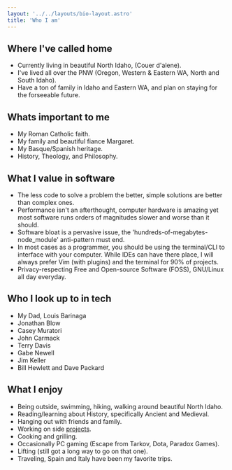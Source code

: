 ```yaml
---
layout: '../../layouts/bio-layout.astro'
title: 'Who I am'
---
```


## Where I've called home
- Currently living in beautiful North Idaho, (Couer d'alene).
- I've lived all over the PNW (Oregon, Western & Eastern WA, North and South Idaho).
- Have a ton of family in Idaho and Eastern WA, and plan on staying for the forseeable future.

<!-- <div style="display: flex;"> -->
<!-- <img src="/images/pend-oreille.jpg" style="max-width: 400px;"/> -->
<!-- <img src="/images/pacific-northwest-map.jpg" style="max-width: 400px;"/> -->
<!-- </div> -->

## Whats important to me
- My Roman Catholic faith.
- My family and beautiful fiance Margaret.
- My Basque/Spanish heritage.
- History, Theology, and Philosophy.

## What I value in software
- The less code to solve a problem the better, simple solutions are better than complex ones.
- Performance isn't an afterthought, computer hardware is amazing yet most software runs
orders of magnitudes slower and worse than it should.
- Software bloat is a pervasive issue, the 'hundreds-of-megabytes-node_module'
  anti-pattern must end.
- In most cases as a programmer, you should be using the terminal/CLI to
  interface with your computer. While IDEs can have there place, I will always
  prefer Vim (with plugins) and the terminal for 90% of projects.
- Privacy-respecting Free and Open-source Software (FOSS), GNU/Linux all day everyday.

## Who I look up to in tech
- My Dad, Louis Barinaga
- Jonathan Blow
- Casey Muratori
- John Carmack
- Terry Davis
- Gabe Newell
- Jim Keller
- Bill Hewlett and Dave Packard

## What I enjoy
- Being outside, swimming, hiking, walking around beautiful North Idaho.
- Reading/learning about History, specifically Ancient and Medieval.
- Hanging out with friends and family.
- Working on side [projects](./projects).
- Cooking and grilling.
- Occasionally PC gaming (Escape from Tarkov, Dota, Paradox Games).
- Lifting (still got a long way to go on that one).
- Traveling, Spain and Italy have been my favorite trips.



